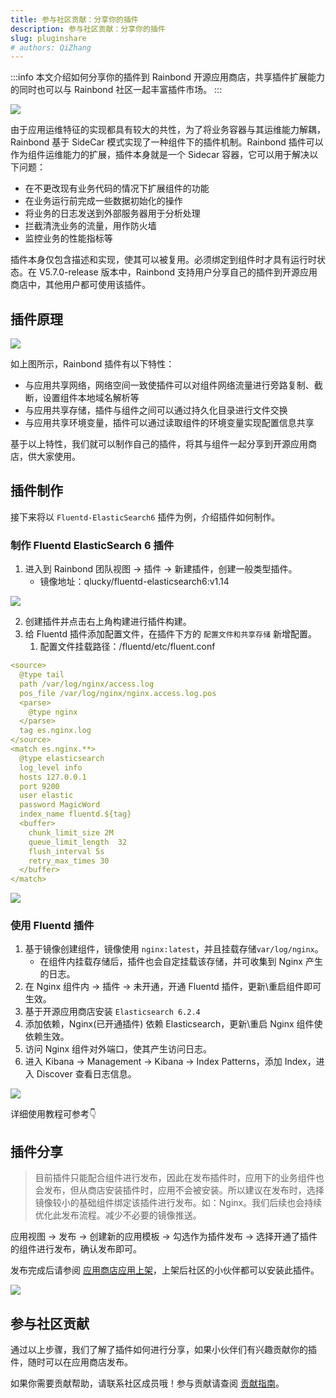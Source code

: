 ```yaml
---
title: 参与社区贡献：分享你的插件
description: 参与社区贡献：分享你的插件
slug: pluginshare
# authors: QiZhang
---
```


:::info
本文介绍如何分享你的插件到 Rainbond 开源应用商店，共享插件扩展能力的同时也可以与 Rainbond 社区一起丰富插件市场。
:::

<!--truncate-->

![](https://static.goodrain.com/wechat/plugin-share/plugin-share.png)

由于应用运维特征的实现都具有较大的共性，为了将业务容器与其运维能力解耦，Rainbond 基于 SideCar 模式实现了一种组件下的插件机制。Rainbond 插件可以作为组件运维能力的扩展，插件本身就是一个 Sidecar 容器，它可以用于解决以下问题：

- 在不更改现有业务代码的情况下扩展组件的功能
- 在业务运行前完成一些数据初始化的操作
- 将业务的日志发送到外部服务器用于分析处理
- 拦截清洗业务的流量，用作防火墙
- 监控业务的性能指标等

插件本身仅包含描述和实现，使其可以被复用。必须绑定到组件时才具有运行时状态。在 V5.7.0-release 版本中，Rainbond 支持用户分享自己的插件到开源应用商店中，其他用户都可使用该插件。

## 插件原理

![](https://static.goodrain.com/wechat/plugin-share/1.png)

如上图所示，Rainbond 插件有以下特性：

- 与应用共享网络，网络空间一致使插件可以对组件网络流量进行旁路复制、截断，设置组件本地域名解析等
- 与应用共享存储，插件与组件之间可以通过持久化目录进行文件交换
- 与应用共享环境变量，插件可以通过读取组件的环境变量实现配置信息共享

基于以上特性，我们就可以制作自己的插件，将其与组件一起分享到开源应用商店，供大家使用。

## 插件制作

接下来将以 `Fluentd-ElasticSearch6` 插件为例，介绍插件如何制作。

### 制作 Fluentd ElasticSearch 6 插件

1. 进入到 Rainbond 团队视图 -> 插件 -> 新建插件，创建一般类型插件。
   * 镜像地址：qlucky/fluentd-elasticsearch6:v1.14

![](https://static.goodrain.com/wechat/plugin-share/2.png)

2. 创建插件并点击右上角构建进行插件构建。
3. 给 Fluentd 插件添加配置文件，在插件下方的 `配置文件和共享存储` 新增配置。
   1. 配置文件挂载路径：/fluentd/etc/fluent.conf

```yaml
<source>
  @type tail
  path /var/log/nginx/access.log
  pos_file /var/log/nginx/nginx.access.log.pos
  <parse>
    @type nginx
  </parse>
  tag es.nginx.log
</source>
<match es.nginx.**>
  @type elasticsearch   
  log_level info          
  hosts 127.0.0.1
  port 9200
  user elastic
  password MagicWord
  index_name fluentd.${tag}
  <buffer>
    chunk_limit_size 2M
    queue_limit_length  32
    flush_interval 5s
    retry_max_times 30
  </buffer>
</match>
```

![](https://static.goodrain.com/wechat/plugin-share/3.png)


### 使用 Fluentd 插件

1. 基于镜像创建组件，镜像使用 `nginx:latest`，并且挂载存储`var/log/nginx`。
   * 在组件内挂载存储后，插件也会自定挂载该存储，并可收集到 Nginx 产生的日志。
2. 在 Nginx 组件内 -> 插件 -> 未开通，开通 Fluentd 插件，更新\重启组件即可生效。
3. 基于开源应用商店安装 `Elasticsearch 6.2.4` 
4. 添加依赖，Nginx(已开通插件) 依赖 Elasticsearch，更新\重启 Nginx 组件使依赖生效。
5. 访问 Nginx 组件对外端口，使其产生访问日志。
6. 进入 Kibana -> Management -> Kibana -> Index Patterns，添加 Index，进入 Discover 查看日志信息。

![](https://static.goodrain.com/wechat/plugin-share/4.png)

详细使用教程可参考:point_down:

## 插件分享

> 目前插件只能配合组件进行发布，因此在发布插件时，应用下的业务组件也会发布，但从商店安装插件时，应用不会被安装。所以建议在发布时，选择镜像较小的基础组件绑定该插件进行发布。如：Nginx。我们后续也会持续优化此发布流程。减少不必要的镜像推送。

应用视图 -> 发布 -> 创建新的应用模板 -> 勾选作为插件发布 -> 选择开通了插件的组件进行发布，确认发布即可。

发布完成后请参阅 [应用商店应用上架](https://www.rainbond.com/docs/use-manual/app-store-manage/share-app "应用商店应用上架")，上架后社区的小伙伴都可以安装此插件。

![](https://static.goodrain.com/wechat/plugin-share/5.png)

## 参与社区贡献

通过以上步骤，我们了解了插件如何进行分享，如果小伙伴们有兴趣贡献你的插件，随时可以在应用商店发布。

如果你需要贡献帮助，请联系社区成员哦！参与贡献请查阅 [贡献指南](https://www.rainbond.com/community/contribution/ "贡献指南")。
